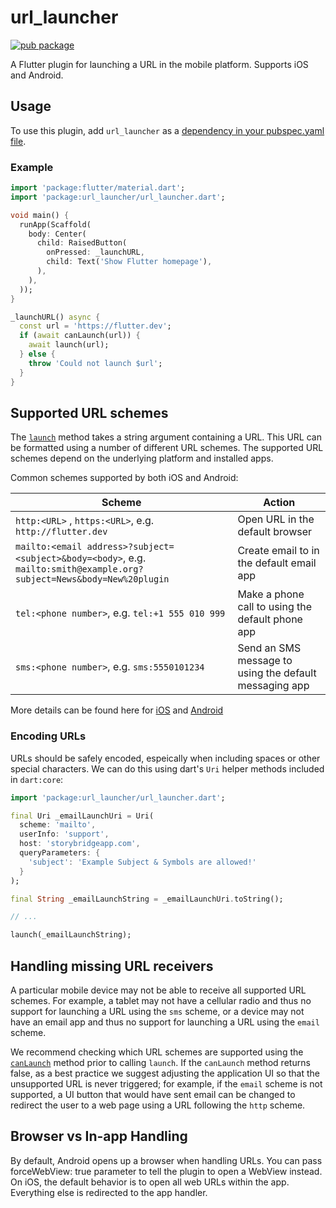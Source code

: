 # url_launcher

[![pub package](https://img.shields.io/pub/v/url_launcher.svg)](https://pub.dartlang.org/packages/url_launcher)

A Flutter plugin for launching a URL in the mobile platform. Supports iOS and Android.

## Usage
To use this plugin, add `url_launcher` as a [dependency in your pubspec.yaml file](https://flutter.dev/platform-plugins/).

### Example

``` dart
import 'package:flutter/material.dart';
import 'package:url_launcher/url_launcher.dart';

void main() {
  runApp(Scaffold(
    body: Center(
      child: RaisedButton(
        onPressed: _launchURL,
        child: Text('Show Flutter homepage'),
      ),
    ),
  ));
}

_launchURL() async {
  const url = 'https://flutter.dev';
  if (await canLaunch(url)) {
    await launch(url);
  } else {
    throw 'Could not launch $url';
  }
}

```

## Supported URL schemes

The [`launch`](https://www.dartdocs.org/documentation/url_launcher/latest/url_launcher/launch.html) method
takes a string argument containing a URL. This URL
can be formatted using a number of different URL schemes. The supported
URL schemes depend on the underlying platform and installed apps.

Common schemes supported by both iOS and Android:

| Scheme | Action |
|---|---|
| `http:<URL>` , `https:<URL>`, e.g. `http://flutter.dev` | Open URL in the default browser |
| `mailto:<email address>?subject=<subject>&body=<body>`, e.g. `mailto:smith@example.org?subject=News&body=New%20plugin` | Create email to <email address> in the default email app |
| `tel:<phone number>`, e.g. `tel:+1 555 010 999` | Make a phone call to <phone number> using the default phone app |
| `sms:<phone number>`, e.g. `sms:5550101234` | Send an SMS message to <phone number> using the default messaging app |

More details can be found here for [iOS](https://developer.apple.com/library/content/featuredarticles/iPhoneURLScheme_Reference/Introduction/Introduction.html) and [Android](https://developer.android.com/guide/components/intents-common.html)

### Encoding URLs

URLs should be safely encoded, espeically when including spaces or other special characters. We can do this using dart's `Uri` helper methods included in `dart:core`:
```dart
import 'package:url_launcher/url_launcher.dart';

final Uri _emailLaunchUri = Uri(
  scheme: 'mailto',
  userInfo: 'support',
  host: 'storybridgeapp.com',
  queryParameters: {
    'subject': 'Example Subject & Symbols are allowed!'
  }
);

final String _emailLaunchString = _emailLaunchUri.toString();

// ...

launch(_emailLaunchString);
```

## Handling missing URL receivers

A particular mobile device may not be able to receive all supported URL schemes.
For example, a tablet may not have a cellular radio and thus no support for
launching a URL using the `sms` scheme, or a device may not have an email app
and thus no support for launching a URL using the `email` scheme.

We recommend checking which URL schemes are supported using the
[`canLaunch`](https://www.dartdocs.org/documentation/url_launcher/latest/url_launcher/canLaunch.html)
method prior to calling `launch`. If the `canLaunch` method returns false, as a
best practice we suggest adjusting the application UI so that the unsupported
URL is never triggered; for example, if the `email` scheme is not supported, a
UI button that would have sent email can be changed to redirect the user to a
web page using a URL following the `http` scheme.

## Browser vs In-app Handling
By default, Android opens up a browser when handling URLs. You can pass
forceWebView: true parameter to tell the plugin to open a WebView instead. On
iOS, the default behavior is to open all web URLs within the app. Everything
else is redirected to the app handler.
